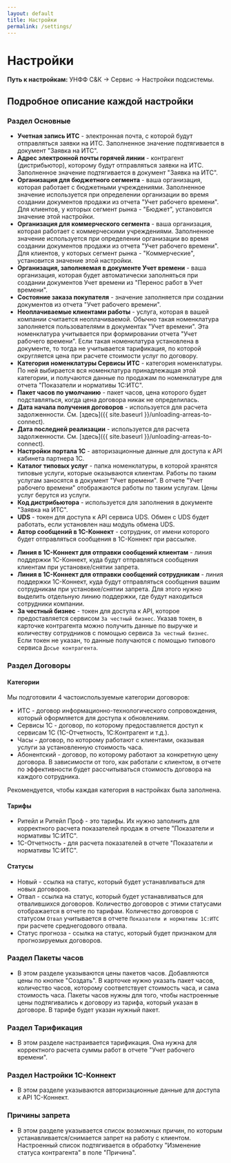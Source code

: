 ```yaml
---
layout: default
title: Настройки
permalink: /settings/
---
```


# Настройки

**Путь к настройкам:** УНФФ С&К -> Сервис -> Настройки подсистемы.

## Подробное описание каждой настройки

### Раздел Основные

* **Учетная запись ИТС** - электронная почта, с которой будут отправляться заявки на ИТС.
Заполненное значение подтягивается в документ "Заявка на ИТС".
* **Адрес электронной почты горячей линии** - контрагент (дистрибьютор), которому будут отправляться заявки на ИТС.
Заполненное значение подтягивается в документ "Заявка на ИТС".
* **Организация для бюджетного сегмента** - ваша организация, которая работает с бюджетными учреждениями.
Заполненное значение используется при определении организации во время создании документов продажи из отчета "Учет рабочего времени".
Для клиентов, у которых сегмент рынка - "Бюджет", установится значение этой настройки.
* **Организация для коммерческого сегмента** - ваша организация, которая работает с коммерческими учреждениями.
Заполненное значение используется при определении организации во время создании документов продажи из отчета "Учет рабочего времени".
Для клиентов, у которых сегмент рынка - "Коммерческие", установится значение этой настройки.
* **Организация, заполняемая в документе Учет времени** - ваша организация, которая будет автоматически заполняться при создании документов Учет времени из "Перенос работ в Учет времени".
* **Состояние заказа покупателя** - значение заполняется при создании документов из отчета "Учет рабочего времени".
* **Неоплачиваемые клиентами работы** - услуга, которая в вашей компании считается неоплачиваемой.
Обычно такая номенклатура заполняется пользователями в документах "Учет времени". Эта номенклатура учитывается при формировании отчета "Учет рабочего времени".
Если такая номенклатура установлена в документе, то тогда не учитывается тарификация, по которой округляется цена при расчете стоимости услуг по договору.
* **Категория номенклатуры Сервисы ИТС** - категория номенклатуры. По ней выбирается вся номенклатура принадлежащая этой категории, и получаются данные по продажам по номенклатуре для отчета "Показатели и нормативы 1С:ИТС".
* **Пакет часов по умолчанию** - пакет часов, цена которого будет подставляться, когда цена договора никак не определилась.
* **Дата начала получения договоров** - используется для расчета задолженности. См. [здесь]({{ site.baseurl }}/unloading-arreas-to-connect).
* **Дата последней реализации** - используется для расчета задолженности. См. [здесь]({{ site.baseurl }}/unloading-arreas-to-connect).
* **Настройки портала 1С** - авторизационные данные для доступа к API кабинета партнера 1С.
* **Каталог типовых услуг** - папка номенклатуры, в которой хранятся типовые услуги, которые оказываются клиентам. Работы по таким услугам заносятся в документ "Учет времени". В отчете "Учет рабочего времени" отображаются работы по таким услугам. Цены услуг берутся из услуги.
* **Код дистрибьютора** - используется для заполнения в документе "Заявка на ИТС".
* **UDS** - токен для доступа к API сервиса UDS. Обмен с UDS будет работать, если установлен наш модуль обмена UDS.
* **Автор сообщений в 1С-Коннект** - сотрудник, от имени которого будет отправляться сообщения в 1С-Коннект при рассылке.
<!-- * **Вариант продления договора** -  -->
* **Линия в 1С-Коннект для отправки сообщений клиентам** - линия поддержки 1С-Коннект, куда будут отправляться сообщения клиентам при установке/снятии запрета.
* **Линия в 1С-Коннект для отправки сообщений сотрудникам** - линия поддержки 1С-Коннект, куда будут отправляться сообщения вашим сотрудникам при установке/снятии запрета.
Для этого нужно выделить отдельную линию поддержки, где будут находиться сотрудники компании.
* **За честный бизнес** - токен для доступа к API, которое предоставляется сервисом `За честный бизнес`. Указав токен, в карточке контрагента можно получить данные по выручке и количеству сотрудников с помощью сервиса `За честный бизнес`. Если токен не указан, то данные получаются с помощью типового сервиса `Досье контрагента`.

### Раздел Договоры

#### Категории

Мы подготовили 4 частоиспользуемые категории договоров:

* ИТС - договор информационно-технологического сопровождения, который оформляется для доступа к обновлениям.
* Сервисы 1С - договор, по которому предоставляется доступ к сервисам 1С (1С-Отчетность, 1С:Контрагент и т.д.).
* Часы - договор, по которому работают с клиентами, оказывая услуги за установленную стоимость часа.
* Абонентский - договор, по которому работают за конкретную цену договора. В зависимости от того, как работали с клиентом, в отчете по эффективности будет рассчитываться стоимость договора на каждого сотрудника.

Рекомендуется, чтобы каждая категория в настройках была заполнена.

#### Тарифы

* Ритейл и Ритейл Проф - это тарифы. Их нужно заполнить для корректного расчета показателей продаж в отчете "Показатели и нормативы 1С:ИТС".
* 1С-Отчетность - для расчета показателей в отчете "Показатели и нормативы 1С:ИТС".

#### Статусы

* Новый - ссылка на статус, который будет устанавливаться для новых договоров.
* Отвал - ссылка на статус, который будет устанавливаться для отвалившихся договоров.
Количество договоров с этими статусами отображается в отчете по тарифам.
Количество договоров с статусом `Отвал` учитывается в отчете `Показатели и нормативы 1С:ИТС` при расчете среднегодового отвала.
* Статус прогноза - ссылка на статус, который будет признаком для прогнозируемых договоров.

### Раздел Пакеты часов

* В этом разделе указываются цены пакетов часов. Добавляются цены по кнопке "Создать". В карточке нужно указать пакет часов, количество часов, которому соответствует стоимость часа, и сама стоимость часа.
Пакеты часов нужны для того, чтобы настроенные цены подтягивались к договору из тарифа, который указан в договоре. В тарифе будет указан нужный пакет.

### Раздел Тарификация

* В этом разделе настраивается тарификация. Она нужна для корректного расчета суммы работ в отчете "Учет рабочего времени".

### Раздел Настройки 1С-Коннект

* В этом разделе указываются авторизационные данные для доступа к API 1С-Коннект.

### Причины запрета

* В этом разделе указывается список возможных причин, по которым устанавливается/снимается запрет на работу с клиентом. Настроенный список подтягивается в обработку "Изменение статуса контрагента" в поле "Причина".
